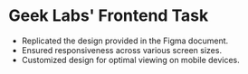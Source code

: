 ﻿# Geek Labs' Frontend Task
- Replicated the design provided in the Figma document.
- Ensured responsiveness across various screen sizes.
- Customized design for optimal viewing on mobile devices.
